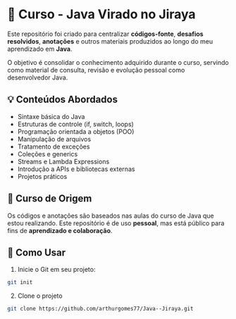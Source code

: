 # 🧠 Curso - Java Virado no Jiraya 

Este repositório foi criado para centralizar **códigos-fonte**, **desafios resolvidos**, **anotações** e outros materiais produzidos ao longo do meu aprendizado em **Java**.

O objetivo é consolidar o conhecimento adquirido durante o curso, servindo como material de consulta, revisão e evolução pessoal como desenvolvedor Java.


## 💡 Conteúdos Abordados

- Sintaxe básica do Java  
- Estruturas de controle (if, switch, loops)  
- Programação orientada a objetos (POO)  
- Manipulação de arquivos  
- Tratamento de exceções  
- Coleções e generics  
- Streams e Lambda Expressions  
- Introdução a APIs e bibliotecas externas  
- Projetos práticos  


## 📘 Curso de Origem

Os códigos e anotações são baseados nas aulas do curso de Java que estou realizando. Este repositório é de uso **pessoal**, mas está público para fins de **aprendizado e colaboração**.

## 🚀 Como Usar

1. Inicie o Git em seu projeto:

```bash
git init
```
2. Clone o projeto

```bash
git clone https://github.com/arthurgomes77/Java--Jiraya.git
```
